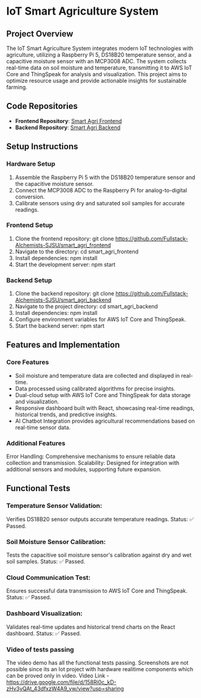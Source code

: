 # IoT Smart Agriculture System

## Project Overview

The IoT Smart Agriculture System integrates modern IoT technologies with agriculture, utilizing a Raspberry Pi 5, DS18B20 temperature sensor, and a capacitive moisture sensor with an MCP3008 ADC. The system collects real-time data on soil moisture and temperature, transmitting it to AWS IoT Core and ThingSpeak for analysis and visualization. This project aims to optimize resource usage and provide actionable insights for sustainable farming.

## Code Repositories

- **Frontend Repository**: [Smart Agri Frontend](https://github.com/Fullstack-Alchemists-SJSU/smart_agri_frontend)
- **Backend Repository**: [Smart Agri Backend](https://github.com/Fullstack-Alchemists-SJSU/smart_agri_backend)

## Setup Instructions

### Hardware Setup

1. Assemble the Raspberry Pi 5 with the DS18B20 temperature sensor and the capacitive moisture sensor.
2. Connect the MCP3008 ADC to the Raspberry Pi for analog-to-digital conversion.
3. Calibrate sensors using dry and saturated soil samples for accurate readings.

### Frontend Setup

1. Clone the frontend repository:
   git clone https://github.com/Fullstack-Alchemists-SJSU/smart_agri_frontend
2.  Navigate to the directory:
    cd smart_agri_frontend
3. Install dependencies:
    npm install
4. Start the development server:
    npm start

### Backend Setup

1. Clone the backend repository:
git clone https://github.com/Fullstack-Alchemists-SJSU/smart_agri_backend
2. Navigate to the project directory:
cd smart_agri_backend
3. Install dependencies:
npm install
4. Configure environment variables for AWS IoT Core and ThingSpeak.
5. Start the backend server:
npm start

## Features and Implementation
### Core Features
- Soil moisture and temperature data are collected and displayed in real-time.
- Data processed using calibrated algorithms for precise insights.
- Dual-cloud setup with AWS IoT Core and ThingSpeak for data storage and visualization.
- Responsive dashboard built with React, showcasing real-time readings, historical trends, and predictive insights.
- AI Chatbot Integration provides agricultural recommendations based on real-time sensor data.
### Additional Features
Error Handling: Comprehensive mechanisms to ensure reliable data collection and transmission.
Scalability: Designed for integration with additional sensors and modules, supporting future expansion.

## Functional Tests
### Temperature Sensor Validation:
Verifies DS18B20 sensor outputs accurate temperature readings.
Status: ✅ Passed.

### Soil Moisture Sensor Calibration:
Tests the capacitive soil moisture sensor's calibration against dry and wet soil samples.
Status: ✅ Passed.

###  Cloud Communication Test:
Ensures successful data transmission to AWS IoT Core and ThingSpeak.
Status: ✅ Passed.

### Dashboard Visualization:
Validates real-time updates and historical trend charts on the React dashboard.
Status: ✅ Passed.

### Video of tests passing
The video demo has all the functional tests passing. Screenshots are not possible since its an Iot project with hardware realitime components which can be proved only in video. 
Video Link - https://drive.google.com/file/d/158Ri0c_kD-zHv3yQAt_43dfxzW4A9_yw/view?usp=sharing 